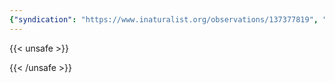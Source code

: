 ```yaml
---
{"syndication": "https://www.inaturalist.org/observations/137377819", "date": "2022-10-02T13:41:02-04:00", "taxon": {"name": "Euonymus alatus", "common_name": "winged euonymus"}, "quality_grade": "research", "identifications_most_agree": true, "species_guess": "winged euonymus", "identifications_most_disagree": false, "captive": false, "project_ids": [4034], "community_taxon_id": 117433, "geojson": {"type": "Point", "coordinates": [-75.2316797222, 43.0922352778]}, "owners_identification_from_vision": true, "identifications_count": 2, "obscured": false, "num_identification_agreements": 2, "num_identification_disagreements": 0, "place_guess": "Eagle St & Seymour Ave, Utica, NY 13501, USA", "photos": [{"id": 234619571, "license_code": "cc-by-nc", "original_dimensions": {"width": 1536, "height": 2048}, "url": "https://inaturalist-open-data.s3.amazonaws.com/photos/234619571/square.jpeg", "attribution": "(c) Brandon Rozek, some rights reserved (CC BY-NC)", "flags": []}, {"id": 234619583, "license_code": "cc-by-nc", "original_dimensions": {"width": 1536, "height": 2048}, "url": "https://inaturalist-open-data.s3.amazonaws.com/photos/234619583/square.jpeg", "attribution": "(c) Brandon Rozek, some rights reserved (CC BY-NC)", "flags": []}]}
---
```

{{< unsafe >}}

{{< /unsafe >}}
